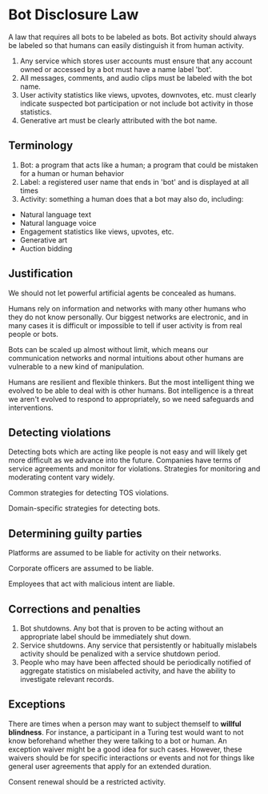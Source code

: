 # Bot Disclosure Law

A law that requires all bots to be labeled as bots. Bot activity should always be labeled so that humans can easily distinguish it from human activity.

1. Any service which stores user accounts must ensure that any account owned or accessed by a bot must have a name label 'bot'.
2. All messages, comments, and audio clips must be labeled with the bot name.
3. User activity statistics like views, upvotes, downvotes, etc. must clearly indicate suspected bot participation or not include bot activity in those statistics.
4. Generative art must be clearly attributed with the bot name.

## Terminology

1. Bot: a program that acts like a human; a program that could be mistaken for a human or human behavior
2. Label: a registered user name that ends in 'bot' and is displayed at all times
3. Activity: something a human does that a bot may also do, including:
- Natural language text
- Natural language voice
- Engagement statistics like views, upvotes, etc.
- Generative art
- Auction bidding

## Justification

We should not let powerful artificial agents be concealed as humans.

Humans rely on information and networks with many other humans who they do not know personally. Our biggest networks are electronic, and in many cases it is difficult or impossible to tell if user activity is from real people or bots.

Bots can be scaled up almost without limit, which means our communication networks and normal intuitions about other humans are vulnerable to a new kind of manipulation.

Humans are resilient and flexible thinkers. But the most intelligent thing we evolved to be able to deal with is other humans. Bot intelligence is a threat we aren't evolved to respond to appropriately, so we need safeguards and interventions.

## Detecting violations

Detecting bots which are acting like people is not easy and will likely get more difficult as we advance into the future. Companies have terms of service agreements and monitor for violations. Strategies for monitoring and moderating content vary widely.

Common strategies for detecting TOS violations.

Domain-specific strategies for detecting bots.

## Determining guilty parties

Platforms are assumed to be liable for activity on their networks.

Corporate officers are assumed to be liable.

Employees that act with malicious intent are liable.

## Corrections and penalties

1. Bot shutdowns. Any bot that is proven to be acting without an appropriate label should be immediately shut down.
2. Service shutdowns. Any service that persistently or habitually mislabels activity should be penalized with a service shutdown period.
3. People who may have been affected should be periodically notified of aggregate statistics on mislabeled activity, and have the ability to investigate relevant records.

## Exceptions

There are times when a person may want to subject themself to **willful blindness**. For instance, a participant in a Turing test would want to not know beforehand whether they were talking to a bot or human. An exception waiver might be a good idea for such cases. However, these waivers should be for specific interactions or events and not for things like general user agreements that apply for an extended duration.

Consent renewal should be a restricted activity.
